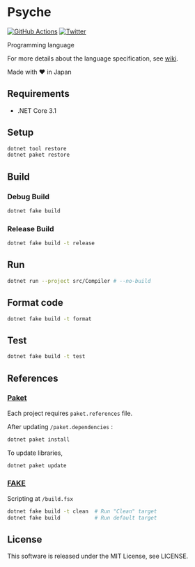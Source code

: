 # Psyche

[![GitHub Actions](https://github.com/0918nobita/psyche/workflows/Test/badge.svg)](https://github.com/0918nobita/psyche/actions)  [![Twitter](https://img.shields.io/badge/Twitter-%40psychelang-blue?style=flat-square&logo=twitter)](https://twitter.com/psychelang)

Programming language

For more details about the language specification, see [wiki](https://github.com/0918nobita/psyche/wiki).

Made with ❤️ in Japan

## Requirements

- .NET Core 3.1

## Setup

```bash
dotnet tool restore
dotnet paket restore
```

## Build

### Debug Build

```bash
dotnet fake build
```

### Release Build

```bash
dotnet fake build -t release
```

## Run

```bash
dotnet run --project src/Compiler # --no-build
```

## Format code

```bash
dotnet fake build -t format
```

## Test

```bash
dotnet fake build -t test
```

## References

### [Paket](https://fsprojects.github.io/Paket/index.html)

Each project requires `paket.references` file.

After updating `/paket.dependencies` :

```bash
dotnet paket install
```

To update libraries,

```bash
dotnet paket update
```

### [FAKE](https://fake.build/)

Scripting at `/build.fsx`

```bash
dotnet fake build -t clean  # Run "Clean" target
dotnet fake build           # Run default target
```

## License

This software is released under the MIT License, see LICENSE.
